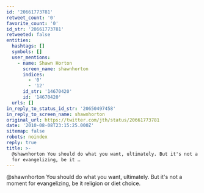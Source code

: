 ```yaml
---
id: '20661773781'
retweet_count: '0'
favorite_count: '0'
id_str: '20661773781'
retweeted: false
entities:
  hashtags: []
  symbols: []
  user_mentions:
    - name: Shawn Horton
      screen_name: shawnhorton
      indices:
        - '0'
        - '12'
      id_str: '14670420'
      id: '14670420'
  urls: []
in_reply_to_status_id_str: '20650497458'
in_reply_to_screen_name: shawnhorton
original_url: https://twitter.com/jth/status/20661773781
date: '2010-08-08T23:15:25.000Z'
sitemap: false
robots: noindex
reply: true
title: >-
  @shawnhorton You should do what you want, ultimately. But it's not a moment
  for evangelizing, be it …
---
```


@shawnhorton You should do what you want, ultimately. But it's not a moment for evangelizing, be it religion or diet choice.
